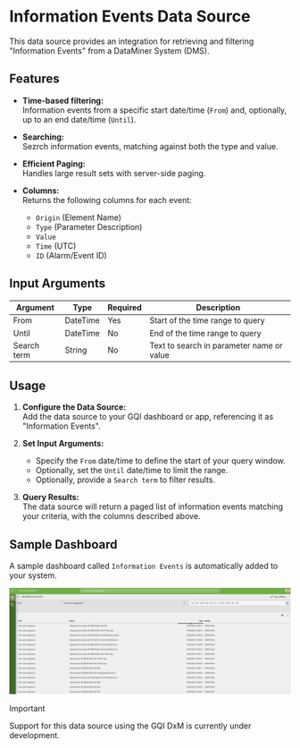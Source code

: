 # Information Events Data Source

This data source provides an integration for retrieving and filtering "Information Events" from a DataMiner System (DMS).

## Features

- **Time-based filtering:**  
  Information events from a specific start date/time (`From`) and, optionally, up to an end date/time (`Until`).

- **Searching:**  
  Sezrch information events, matching against both the type and value.

- **Efficient Paging:**  
  Handles large result sets with server-side paging.

- **Columns:**  
  Returns the following columns for each event:
  - `Origin` (Element Name)
  - `Type` (Parameter Description)
  - `Value`
  - `Time` (UTC)
  - `ID` (Alarm/Event ID)

## Input Arguments

| Argument      | Type      | Required | Description                                 |
|---------------|-----------|----------|---------------------------------------------|
| From          | DateTime  | Yes      | Start of the time range to query            |
| Until         | DateTime  | No       | End of the time range to query              |
| Search term   | String    | No       | Text to search in parameter name or value   |

## Usage

1. **Configure the Data Source:**  
   Add the data source to your GQI dashboard or app, referencing it as "Information Events".

2. **Set Input Arguments:**  
   - Specify the `From` date/time to define the start of your query window.
   - Optionally, set the `Until` date/time to limit the range.
   - Optionally, provide a `Search term` to filter results.

3. **Query Results:**  
   The data source will return a paged list of information events matching your criteria, with the columns described above.

## Sample Dashboard

A sample dashboard called `Information Events` is automatically added to your system.

![Sample dashboard](./Images/dashboard.png)

> [!Important]
> Support for this data source using the GQI DxM is currently under development.
